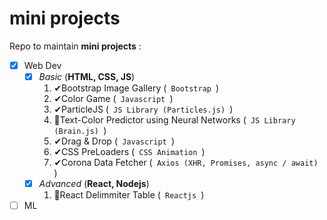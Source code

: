 # mini projects
Repo to maintain **mini projects** :
* [x] Web Dev
  * [x] _Basic_ (**HTML, CSS, JS**)
    1. ✔Bootstrap Image Gallery (<code> Bootstrap </code>)
    2. ✔Color Game (<code> Javascript </code>)
    3. ✔ParticleJS (<code> JS Library (Particles.js) </code>)
    4. 🚧Text-Color Predictor using Neural Networks (<code> JS Library (Brain.js) </code>)
    5. ✔Drag & Drop (<code> Javascript </code>)
    6. ✔CSS PreLoaders (<code> CSS Animation  </code>)
    7. ✔Corona Data Fetcher (<code> Axios (XHR, Promises, async / await) </code>)
  * [X] _Advanced_ (**React, Nodejs**)
    1. 🚧React Delimmiter Table (<code> Reactjs </code>)
* [ ] ML
